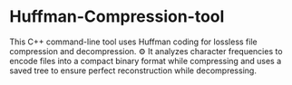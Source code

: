 # Huffman-Compression-tool
This C++ command-line tool uses Huffman coding for lossless file compression and decompression. ⚙️ It analyzes character frequencies to encode files into a compact binary format while compressing and uses a saved tree to ensure perfect reconstruction while decompressing.
